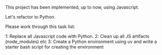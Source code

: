 This project has been implemented, up to now, using Javascript.

Let's refactor to Python.

Please work through this task list:

1: Replace all Javascript code with Python.
2: Clean up all JS artifacts (node_modules) etc 
3: Create a Python environment using uv and write a starter bash script for creating the environment 